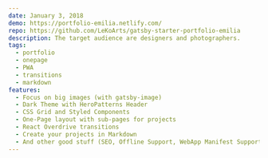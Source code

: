 ```yaml
---
date: January 3, 2018
demo: https://portfolio-emilia.netlify.com/
repo: https://github.com/LeKoArts/gatsby-starter-portfolio-emilia
description: The target audience are designers and photographers.
tags:
  - portfolio
  - onepage
  - PWA
  - transitions
  - markdown
features:
  - Focus on big images (with gatsby-image)
  - Dark Theme with HeroPatterns Header
  - CSS Grid and Styled Components
  - One-Page layout with sub-pages for projects
  - React Overdrive transitions
  - Create your projects in Markdown
  - And other good stuff (SEO, Offline Support, WebApp Manifest Support)
---
```

